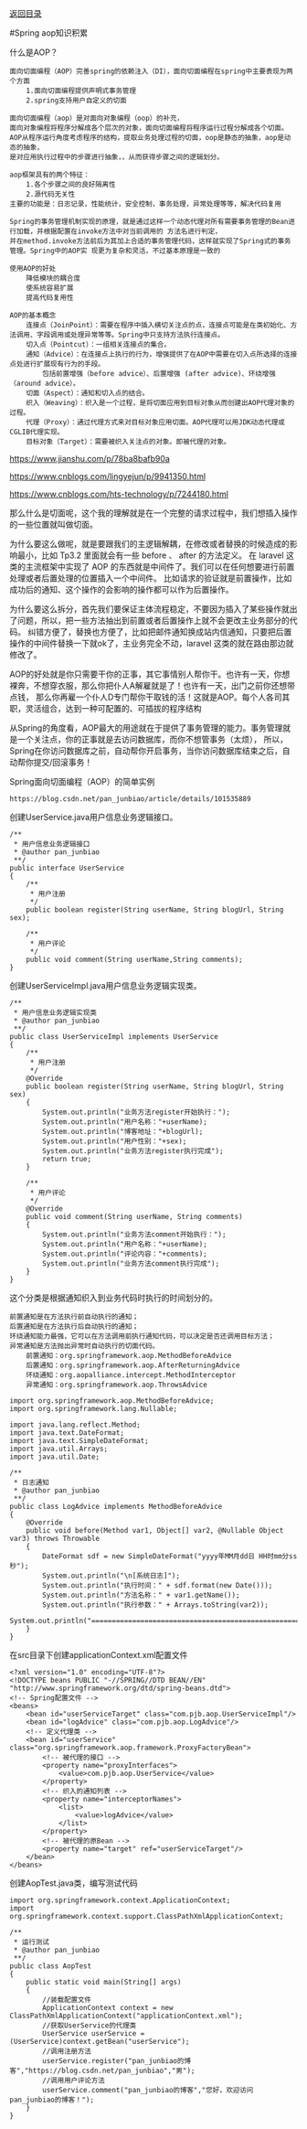 <p>
    <a href="#" onclick="refreshContent('spring')">返回目录</a>
</p>

#Spring aop知识积累

什么是AOP？  

    面向切面编程（AOP）完善spring的依赖注入（DI），面向切面编程在spring中主要表现为两个方面 
        1.面向切面编程提供声明式事务管理 
        2.spring支持用户自定义的切面 

    面向切面编程（aop）是对面向对象编程（oop）的补充， 
    面向对象编程将程序分解成各个层次的对象，面向切面编程将程序运行过程分解成各个切面。 
    AOP从程序运行角度考虑程序的结构，提取业务处理过程的切面，oop是静态的抽象，aop是动态的抽象， 
    是对应用执行过程中的步骤进行抽象，，从而获得步骤之间的逻辑划分。 

    aop框架具有的两个特征： 
        1.各个步骤之间的良好隔离性 
        2.源代码无关性 
    主要的功能是：日志记录，性能统计，安全控制，事务处理，异常处理等等，解决代码复用
    
    Spring的事务管理机制实现的原理，就是通过这样一个动态代理对所有需要事务管理的Bean进行加载，并根据配置在invoke方法中对当前调用的 方法名进行判定，
    并在method.invoke方法前后为其加上合适的事务管理代码，这样就实现了Spring式的事务管理。Spring中的AOP实 现更为复杂和灵活，不过基本原理是一致的

    使用AOP的好处
        降低模块的耦合度
        使系统容易扩展
        提高代码复用性
        
    AOP的基本概念
        连接点（JoinPoint）：需要在程序中插入横切关注点的点，连接点可能是在类初始化、方法调用、字段调用或处理异常等等。Spring中只支持方法执行连接点。
        切入点（Pointcut）：一组相关连接点的集合。
        通知（Advice）：在连接点上执行的行为，增强提供了在AOP中需要在切入点所选择的连接点处进行扩展现有行为的手段。
            包括前置增强（before advice）、后置增强 (after advice)、环绕增强 （around advice）。
        切面（Aspect）：通知和切入点的结合。
        织入（Weaving）：织入是一个过程，是将切面应用到目标对象从而创建出AOP代理对象的过程。
        代理（Proxy）：通过代理方式来对目标对象应用切面。AOP代理可以用JDK动态代理或CGLIB代理实现。
        目标对象（Target）：需要被织入关注点的对象。即被代理的对象。

https://www.jianshu.com/p/78ba8bafb90a

https://www.cnblogs.com/lingyejun/p/9941350.html

https://www.cnblogs.com/hts-technology/p/7244180.html


那么什么是切面呢，这个我的理解就是在一个完整的请求过程中，我们想插入操作的一些位置就叫做切面。

为什么要这么做呢，就是要跟我们的主逻辑解耦，在修改或者替换的时候造成的影响最小，比如 Tp3.2 里面就会有一些 before 、 after 的方法定义。
在 laravel 这类的主流框架中实现了 AOP 的东西就是中间件了。我们可以在任何想要进行前置处理或者后置处理的位置插入一个中间件。
比如请求的验证就是前置操作，比如成功后的通知、这个操作的会影响的操作都可以作为后置操作。

为什么要这么拆分，首先我们要保证主体流程稳定，不要因为插入了某些操作就出了问题，所以，把一些方法抽出到前置或者后置操作上就不会更改主业务部分的代码。
纠错方便了，替换也方便了，比如把邮件通知换成站内信通知，只要把后置操作的中间件替换一下就ok了，主业务完全不动，laravel 这类的就在路由那边就修改了。


AOP的好处就是你只需要干你的正事，其它事情别人帮你干。也许有一天，你想裸奔，不想穿衣服，那么你把仆人A解雇就是了！也许有一天，出门之前你还想带点钱，
那么你再雇一个仆人D专门帮你干取钱的活！这就是AOP。每个人各司其职，灵活组合，达到一种可配置的、可插拔的程序结构


从Spring的角度看，AOP最大的用途就在于提供了事务管理的能力。事务管理就是一个关注点，你的正事就是去访问数据库，而你不想管事务（太烦），
所以，Spring在你访问数据库之前，自动帮你开启事务，当你访问数据库结束之后，自动帮你提交/回滚事务！




Spring面向切面编程（AOP）的简单实例

    https://blog.csdn.net/pan_junbiao/article/details/101535889
    
创建UserService.java用户信息业务逻辑接口。

    /**
     * 用户信息业务逻辑接口
     * @author pan_junbiao
     **/
    public interface UserService
    {
        /**
         * 用户注册
         */
        public boolean register(String userName, String blogUrl, String sex);
     
        /**
         * 用户评论
         */
        public void comment(String userName,String comments);
    }


创建UserServiceImpl.java用户信息业务逻辑实现类。 

    /**
     * 用户信息业务逻辑实现类
     * @author pan_junbiao
     **/
    public class UserServiceImpl implements UserService
    {
        /**
         * 用户注册
         */
        @Override
        public boolean register(String userName, String blogUrl, String sex)
        {
            System.out.println("业务方法register开始执行：");
            System.out.println("用户名称："+userName);
            System.out.println("博客地址："+blogUrl);
            System.out.println("用户性别："+sex);
            System.out.println("业务方法register执行完成");
            return true;
        }
     
        /**
         * 用户评论
         */
        @Override
        public void comment(String userName, String comments)
        {
            System.out.println("业务方法comment开始执行：");
            System.out.println("用户名称："+userName);
            System.out.println("评论内容："+comments);
            System.out.println("业务方法comment执行完成");
        }
    }


这个分类是根据通知织入到业务代码时执行的时间划分的。

    前置通知是在方法执行前自动执行的通知；
    后置通知是在方法执行后自动执行的通知；
    环绕通知能力最强，它可以在方法调用前执行通知代码，可以决定是否还调用目标方法；
    异常通知是方法抛出异常时自动执行的切面代码。
        前置通知：org.springframework.aop.MethodBeforeAdvice 
        后置通知：org.springframework.aop.AfterReturningAdvice 
        环绕通知：org.aopalliance.intercept.MethodInterceptor 
        异常通知：org.springframework.aop.ThrowsAdvice

    import org.springframework.aop.MethodBeforeAdvice;
    import org.springframework.lang.Nullable;
     
    import java.lang.reflect.Method;
    import java.text.DateFormat;
    import java.text.SimpleDateFormat;
    import java.util.Arrays;
    import java.util.Date;
     
    /**
     * 日志通知
     * @author pan_junbiao
     **/
    public class LogAdvice implements MethodBeforeAdvice
    {
        @Override
        public void before(Method var1, Object[] var2, @Nullable Object var3) throws Throwable
        {
            DateFormat sdf = new SimpleDateFormat("yyyy年MM月dd日 HH时mm分ss秒");
            System.out.println("\n[系统日志]");
            System.out.println("执行时间：" + sdf.format(new Date()));
            System.out.println("方法名称：" + var1.getName());
            System.out.println("执行参数：" + Arrays.toString(var2));
            System.out.println("====================================================================");
        }
    }

在src目录下创建applicationContext.xml配置文件

    <?xml version="1.0" encoding="UTF-8"?>
    <!DOCTYPE beans PUBLIC "-//SPRING//DTD BEAN//EN" "http://www.springframework.org/dtd/spring-beans.dtd">
    <!-- Spring配置文件 -->
    <beans>
        <bean id="userServiceTarget" class="com.pjb.aop.UserServiceImpl"/>
        <bean id="logAdvice" class="com.pjb.aop.LogAdvice"/>
        <!-- 定义代理类 -->
        <bean id="userService" class="org.springframework.aop.framework.ProxyFactoryBean">
            <!-- 被代理的接口 -->
            <property name="proxyInterfaces">
                <value>com.pjb.aop.UserService</value>
            </property>
            <!-- 织入的通知列表 -->
            <property name="interceptorNames">
                <list>
                    <value>logAdvice</value>
                </list>
            </property>
            <!-- 被代理的原Bean -->
            <property name="target" ref="userServiceTarget"/>
        </bean>
    </beans>


创建AopTest.java类，编写测试代码

    import org.springframework.context.ApplicationContext;
    import org.springframework.context.support.ClassPathXmlApplicationContext;
     
    /**
     * 运行测试
     * @author pan_junbiao
     **/
    public class AopTest
    {
        public static void main(String[] args)
        {
            //装载配置文件
            ApplicationContext context = new ClassPathXmlApplicationContext("applicationContext.xml");
            //获取UserService的代理类
            UserService userService = (UserService)context.getBean("userService");
            //调用注册方法
            userService.register("pan_junbiao的博客","https://blog.csdn.net/pan_junbiao","男");
            //调用用户评论方法
            userService.comment("pan_junbiao的博客","您好，欢迎访问 pan_junbiao的博客！");
        }
    }
